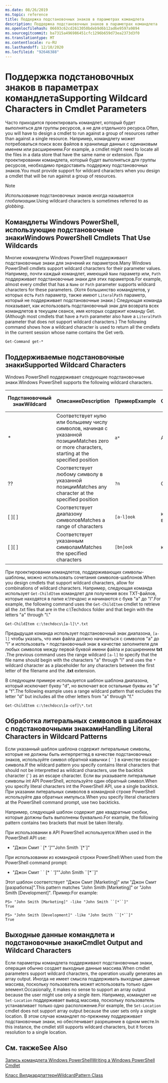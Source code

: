 ```yaml
---
ms.date: 08/26/2019
ms.topic: reference
title: Поддержка подстановочных знаков в параметрах командлета
description: Поддержка подстановочных знаков в параметрах командлета
ms.openlocfilehash: 06693c62cd2613050bdeb9d6b12ad6e9597a9894
ms.sourcegitcommit: ba7315a496986451cfc1296b659d73ea2373d3f0
ms.translationtype: MT
ms.contentlocale: ru-RU
ms.lasthandoff: 12/10/2020
ms.locfileid: "92646388"
---
```

# <a name="supporting-wildcard-characters-in-cmdlet-parameters"></a><span data-ttu-id="485dd-103">Поддержка подстановочных знаков в параметрах командлета</span><span class="sxs-lookup"><span data-stu-id="485dd-103">Supporting Wildcard Characters in Cmdlet Parameters</span></span>

<span data-ttu-id="485dd-104">Часто приходится проектировать командлет, который будет выполняться для группы ресурсов, а не для отдельного ресурса.</span><span class="sxs-lookup"><span data-stu-id="485dd-104">Often, you will have to design a cmdlet to run against a group of resources rather than against a single resource.</span></span> <span data-ttu-id="485dd-105">Например, командлету может потребоваться поиск всех файлов в хранилище данных с одинаковым именем или расширением.</span><span class="sxs-lookup"><span data-stu-id="485dd-105">For example, a cmdlet might need to locate all the files in a data store that have the same name or extension.</span></span> <span data-ttu-id="485dd-106">При проектировании командлета, который будет выполняться для группы ресурсов, необходимо предоставить поддержку подстановочных знаков.</span><span class="sxs-lookup"><span data-stu-id="485dd-106">You must provide support for wildcard characters when you design a cmdlet that will be run against a group of resources.</span></span>

> [!NOTE]
> <span data-ttu-id="485dd-107">Использование подстановочных знаков иногда называется *глобализации*.</span><span class="sxs-lookup"><span data-stu-id="485dd-107">Using wildcard characters is sometimes referred to as *globbing*.</span></span>

## <a name="windows-powershell-cmdlets-that-use-wildcards"></a><span data-ttu-id="485dd-108">Командлеты Windows PowerShell, использующие подстановочные знаки</span><span class="sxs-lookup"><span data-stu-id="485dd-108">Windows PowerShell Cmdlets That Use Wildcards</span></span>

 <span data-ttu-id="485dd-109">Многие командлеты Windows PowerShell поддерживают подстановочные знаки для значений их параметров.</span><span class="sxs-lookup"><span data-stu-id="485dd-109">Many Windows PowerShell cmdlets support wildcard characters for their parameter values.</span></span> <span data-ttu-id="485dd-110">Например, почти каждый командлет, имеющий `Name` параметр или, `Path` поддерживает подстановочные знаки для этих параметров.</span><span class="sxs-lookup"><span data-stu-id="485dd-110">For example, almost every cmdlet that has a `Name` or `Path` parameter supports wildcard characters for these parameters.</span></span> <span data-ttu-id="485dd-111">(Хотя большинство командлетов, у которых есть `Path` параметр, также имеют `LiteralPath` параметр, который не поддерживает подстановочные знаки.) Следующая команда показывает, как использовать подстановочный знак для возврата всех командлетов в текущем сеансе, имя которых содержит команду Get.</span><span class="sxs-lookup"><span data-stu-id="485dd-111">(Although most cmdlets that have a `Path` parameter also have a `LiteralPath` parameter that does not support wildcard characters.) The following command shows how a wildcard character is used to return all the cmdlets in the current session whose name contains the Get verb.</span></span>

 `Get-Command get-*`

## <a name="supported-wildcard-characters"></a><span data-ttu-id="485dd-112">Поддерживаемые подстановочные знаки</span><span class="sxs-lookup"><span data-stu-id="485dd-112">Supported Wildcard Characters</span></span>

<span data-ttu-id="485dd-113">Windows PowerShell поддерживает следующие подстановочные знаки.</span><span class="sxs-lookup"><span data-stu-id="485dd-113">Windows PowerShell supports the following wildcard characters.</span></span>

| <span data-ttu-id="485dd-114">Подстановочный знак</span><span class="sxs-lookup"><span data-stu-id="485dd-114">Wildcard</span></span> |                             <span data-ttu-id="485dd-115">Описание</span><span class="sxs-lookup"><span data-stu-id="485dd-115">Description</span></span>                             |  <span data-ttu-id="485dd-116">Пример</span><span class="sxs-lookup"><span data-stu-id="485dd-116">Example</span></span>   |     <span data-ttu-id="485dd-117">Соответствует</span><span class="sxs-lookup"><span data-stu-id="485dd-117">Matches</span></span>      | <span data-ttu-id="485dd-118">Не соответствует</span><span class="sxs-lookup"><span data-stu-id="485dd-118">Does not match</span></span> |
| -------- | ------------------------------------------------------------------- | ---------- | ---------------- | -------------- |
| *        | <span data-ttu-id="485dd-119">Соответствует нулю или большему числу символов, начиная с указанной позиции</span><span class="sxs-lookup"><span data-stu-id="485dd-119">Matches zero or more characters, starting at the specified position</span></span> | `a*`       | <span data-ttu-id="485dd-120">A, AG, Apple</span><span class="sxs-lookup"><span data-stu-id="485dd-120">A, ag, Apple</span></span>     |                |
| <span data-ttu-id="485dd-121">?</span><span class="sxs-lookup"><span data-stu-id="485dd-121">?</span></span>        | <span data-ttu-id="485dd-122">Соответствует любому символу в указанной позиции</span><span class="sxs-lookup"><span data-stu-id="485dd-122">Matches any character at the specified position</span></span>                     | `?n`       | <span data-ttu-id="485dd-123">Объект, в, на</span><span class="sxs-lookup"><span data-stu-id="485dd-123">An, in, on</span></span>       | <span data-ttu-id="485dd-124">обнаружил</span><span class="sxs-lookup"><span data-stu-id="485dd-124">ran</span></span>            |
| <span data-ttu-id="485dd-125">[ ]</span><span class="sxs-lookup"><span data-stu-id="485dd-125">[ ]</span></span>      | <span data-ttu-id="485dd-126">Соответствует диапазону символов</span><span class="sxs-lookup"><span data-stu-id="485dd-126">Matches a range of characters</span></span>                                       | `[a-l]ook` | <span data-ttu-id="485dd-127">книга, Кука, взгляд</span><span class="sxs-lookup"><span data-stu-id="485dd-127">book, cook, look</span></span> | <span data-ttu-id="485dd-128">Нук, занял</span><span class="sxs-lookup"><span data-stu-id="485dd-128">nook, took</span></span>     |
| <span data-ttu-id="485dd-129">[ ]</span><span class="sxs-lookup"><span data-stu-id="485dd-129">[ ]</span></span>      | <span data-ttu-id="485dd-130">Соответствует указанным символам</span><span class="sxs-lookup"><span data-stu-id="485dd-130">Matches the specified characters</span></span>                                    | `[bn]ook`  | <span data-ttu-id="485dd-131">книга, Нук</span><span class="sxs-lookup"><span data-stu-id="485dd-131">book, nook</span></span>       | <span data-ttu-id="485dd-132">Кука, взгляд</span><span class="sxs-lookup"><span data-stu-id="485dd-132">cook, look</span></span>     |

<span data-ttu-id="485dd-133">При проектировании командлетов, поддерживающих символы-шаблоны, можно использовать сочетания символов-шаблонов.</span><span class="sxs-lookup"><span data-stu-id="485dd-133">When you design cmdlets that support wildcard characters, allow for combinations of wildcard characters.</span></span> <span data-ttu-id="485dd-134">Например, следующая команда использует `Get-ChildItem` командлет для получения всех TXT-файлов, которые находятся в папке к:\течдокс и начинаются с букв "a" до "l".</span><span class="sxs-lookup"><span data-stu-id="485dd-134">For example, the following command uses the `Get-ChildItem` cmdlet to retrieve all the .txt files that are in the c:\Techdocs folder and that begin with the letters "a" through "l."</span></span>

`Get-ChildItem c:\techdocs\[a-l]\*.txt`

<span data-ttu-id="485dd-135">Предыдущая команда использует подстановочный знак диапазона, `[a-l]` чтобы указать, что имя файла должно начинаться с символов "a" до "l" и использовать `*` подстановочный знак в качестве заполнителя для любых символов между первой буквой имени файла и расширением **txt** .</span><span class="sxs-lookup"><span data-stu-id="485dd-135">The previous command uses the range wildcard `[a-l]` to specify that the file name should begin with the characters "a" through "l" and uses the `*` wildcard character as a placeholder for any characters between the first letter of the filename and the **.txt** extension.</span></span>

<span data-ttu-id="485dd-136">В следующем примере используется шаблон шаблона диапазона, который исключает букву "d", но включает все остальные буквы из "a" в "f".</span><span class="sxs-lookup"><span data-stu-id="485dd-136">The following example uses a range wildcard pattern that excludes the letter "d" but includes all the other letters from "a" through "f."</span></span>

`Get-ChildItem c:\techdocs\[a-cef]\*.txt`

## <a name="handling-literal-characters-in-wildcard-patterns"></a><span data-ttu-id="485dd-137">Обработка литеральных символов в шаблонах с подстановочными знаками</span><span class="sxs-lookup"><span data-stu-id="485dd-137">Handling Literal Characters in Wildcard Patterns</span></span>

<span data-ttu-id="485dd-138">Если указанный шаблон шаблона содержит литеральные символы, которые не должны быть интерпреттед в качестве подстановочных знаков, используйте символ обратной кавычки ( `` ` `` ) в качестве escape-символа.</span><span class="sxs-lookup"><span data-stu-id="485dd-138">If the wildcard pattern you specify contains literal characters that should not be interpretted as wildcard characters, use the backtick character (`` ` ``) as an escape character.</span></span> <span data-ttu-id="485dd-139">Если вы указываете литеральные символы int API PowerShell, используйте один обратный символ.</span><span class="sxs-lookup"><span data-stu-id="485dd-139">When you specify literal characters int the PowerShell API, use a single backtick.</span></span> <span data-ttu-id="485dd-140">При указании литеральных символов в командной строке PowerShell используйте два обратных импульса.</span><span class="sxs-lookup"><span data-stu-id="485dd-140">When you specify literal characters at the PowerShell command prompt, use two backticks.</span></span>

<span data-ttu-id="485dd-141">Например, следующий шаблон содержит две квадратные скобки, которые должны быть выполнены буквально.</span><span class="sxs-lookup"><span data-stu-id="485dd-141">For example, the following pattern contains two brackets that must be taken literally.</span></span>

<span data-ttu-id="485dd-142">При использовании в API PowerShell используется:</span><span class="sxs-lookup"><span data-stu-id="485dd-142">When used in the PowerShell API use:</span></span>

- <span data-ttu-id="485dd-143">"Джон Смит \` [\* ']"</span><span class="sxs-lookup"><span data-stu-id="485dd-143">"John Smith \`[\*\`]"</span></span>

<span data-ttu-id="485dd-144">При использовании из командной строки PowerShell:</span><span class="sxs-lookup"><span data-stu-id="485dd-144">When used from the PowerShell command prompt:</span></span>

- <span data-ttu-id="485dd-145">"Джон Смит \` \` [\* \` ']"</span><span class="sxs-lookup"><span data-stu-id="485dd-145">"John Smith \`\`[\*\`\`]"</span></span>

<span data-ttu-id="485dd-146">Этот шаблон соответствует "Джон Смит [Marketing]" или "Джон Смит [разработка]".</span><span class="sxs-lookup"><span data-stu-id="485dd-146">This pattern matches "John Smith [Marketing]" or "John Smith [Development]".</span></span> <span data-ttu-id="485dd-147">Пример:</span><span class="sxs-lookup"><span data-stu-id="485dd-147">For example:</span></span>

```
PS> "John Smith [Marketing]" -like "John Smith ``[*``]"
True

PS> "John Smith [Development]" -like "John Smith ``[*``]"
True
```

## <a name="cmdlet-output-and-wildcard-characters"></a><span data-ttu-id="485dd-148">Выходные данные командлета и подстановочные знаки</span><span class="sxs-lookup"><span data-stu-id="485dd-148">Cmdlet Output and Wildcard Characters</span></span>

<span data-ttu-id="485dd-149">Если параметры командлета поддерживают подстановочные знаки, операция обычно создает выходные данные массива.</span><span class="sxs-lookup"><span data-stu-id="485dd-149">When cmdlet parameters support wildcard characters, the operation usually generates an array output.</span></span>
<span data-ttu-id="485dd-150">Иногда не имеет смысла поддерживать выходные данные массива, поскольку пользователь может использовать только один элемент.</span><span class="sxs-lookup"><span data-stu-id="485dd-150">Occasionally, it makes no sense to support an array output because the user might use only a single item.</span></span> <span data-ttu-id="485dd-151">Например, командлет не `Set-Location` поддерживает вывод массива, поскольку пользователь устанавливает только одно расположение.</span><span class="sxs-lookup"><span data-stu-id="485dd-151">For example, the `Set-Location` cmdlet does not support array output because the user sets only a single location.</span></span> <span data-ttu-id="485dd-152">В этом случае командлет по-прежнему поддерживает подстановочные знаки, но обеспечивает разрешение в одном месте.</span><span class="sxs-lookup"><span data-stu-id="485dd-152">In this instance, the cmdlet still supports wildcard characters, but it forces resolution to a single location.</span></span>

## <a name="see-also"></a><span data-ttu-id="485dd-153">См. также</span><span class="sxs-lookup"><span data-stu-id="485dd-153">See Also</span></span>

[<span data-ttu-id="485dd-154">Запись командлета Windows PowerShell</span><span class="sxs-lookup"><span data-stu-id="485dd-154">Writing a Windows PowerShell Cmdlet</span></span>](./writing-a-windows-powershell-cmdlet.md)

[<span data-ttu-id="485dd-155">Класс Вилдкардпаттерн</span><span class="sxs-lookup"><span data-stu-id="485dd-155">WildcardPattern Class</span></span>](/dotnet/api/system.management.automation.wildcardpattern)
